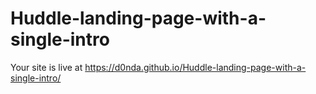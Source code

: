 # Huddle-landing-page-with-a-single-intro

Your site is live at https://d0nda.github.io/Huddle-landing-page-with-a-single-intro/
